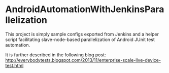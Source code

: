 AndroidAutomationWithJenkinsParallelization
===========================================

This project is simply sample configs exported from Jenkins and a helper script facilitating slave-node-based parallelization of Android JUnit test automation.

It is further described in the following blog post: http://everybodytests.blogspot.com/2013/11/enterprise-scale-live-device-test.html